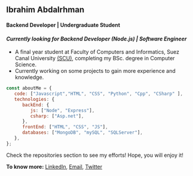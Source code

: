 
## Ibrahim Abdalrhman


#### Backend Developer | Undergraduate Student
#### *Currently looking for Backend Developer (Node.js) | Software Engineer*
- A final year student at Faculty of Computers and Informatics, Suez Canal University [(SCU)](http://suez.edu.eg), completing my BSc. degree in Computer Science. 
- Currently working on some projects to gain more experience and knowledge.



```javascript
const aboutMe = {
   code: ["Javascript","HTML", "CSS", "Python", "Cpp", "CSharp" ],
   technologies: {
      backEnd: {
         js: ["Node", "Express"],
         csharp: ["Asp.net"],
      },
      frontEnd: ["HTML", "CSS", "JS"],
      databases: ["MongoDB", "mySQL", "SQLServer"],
   },
};
```



Check the repositories section to see my efforts! Hope, you will enjoy it!

**To know more:**  [LinkedIn](https://www.linkedin.com/in/ibrahimabdalrhman), [Email](mailto:ibrahimabdalrhman20@gmail.com), [Twitter](https://twitter.com/ibrahimPepo3)

